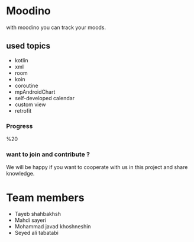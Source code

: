# Moodino

with moodino you can track your moods.

## used topics

* kotlin
* xml
* room
* koin
* coroutine
* mpAndroidChart
* self-developed calendar
* custom view
* retrofit

### Progress

%20 

### want to join and contribute ?

We will be happy if you want to cooperate with us in this project and share knowledge.

# Team members

* Tayeb shahbakhsh
* Mahdi sayeri
* Mohammad javad khoshneshin
* Seyed ali tabatabi
